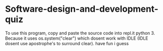 # Software-design-and-development-quiz
To use this program, copy and paste the source code into repl.it python 3.
Because it uses os.system("clear") which dosent work with IDLE (IDLE dosent use apostrophe's to surround clear).
have fun i guess 
